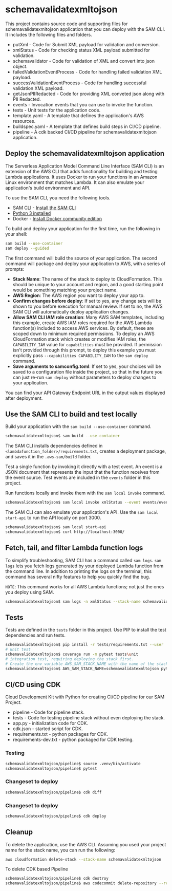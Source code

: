 # schemavalidatexmltojson

This project contains source code and supporting files for schemavalidatexmltojson application that you can deploy with the SAM CLI. It includes the following files and folders.

- putXml - Code for Submit XML payload for validation and conversion.
- xmlStatus - Code for checking status XML payload submitted for validation.
- schemavalidator - Code for validation of XML and convert into json object.
- failedValidationEventProcess - Code for handling failed validation XML payload.
- successValidationEventProcess - Code for handling successful validation XML payload.
- getJsonPIIRedacted - Code for providing XML conveted json along with PII Redacted.
- events - Invocation events that you can use to invoke the function.
- tests - Unit tests for the application code. 
- template.yaml - A template that defines the application's AWS resources.
- buildspec.yaml - A template that defines build steps in CI/CD pipeline.
- pipeline - A cdk backed CI/CD pipeline for schemavalidatexmltojson application.


## Deploy the schemavalidatexmltojson application

The Serverless Application Model Command Line Interface (SAM CLI) is an extension of the AWS CLI that adds functionality for building and testing Lambda applications. It uses Docker to run your functions in an Amazon Linux environment that matches Lambda. It can also emulate your application's build environment and API.

To use the SAM CLI, you need the following tools.

* SAM CLI - [Install the SAM CLI](https://docs.aws.amazon.com/serverless-application-model/latest/developerguide/serverless-sam-cli-install.html)
* [Python 3 installed](https://www.python.org/downloads/)
* Docker - [Install Docker community edition](https://hub.docker.com/search/?type=edition&offering=community)

To build and deploy your application for the first time, run the following in your shell:

```bash
sam build --use-container
sam deploy --guided
```

The first command will build the source of your application. The second command will package and deploy your application to AWS, with a series of prompts:

* **Stack Name**: The name of the stack to deploy to CloudFormation. This should be unique to your account and region, and a good starting point would be something matching your project name.
* **AWS Region**: The AWS region you want to deploy your app to.
* **Confirm changes before deploy**: If set to yes, any change sets will be shown to you before execution for manual review. If set to no, the AWS SAM CLI will automatically deploy application changes.
* **Allow SAM CLI IAM role creation**: Many AWS SAM templates, including this example, create AWS IAM roles required for the AWS Lambda function(s) included to access AWS services. By default, these are scoped down to minimum required permissions. To deploy an AWS CloudFormation stack which creates or modifies IAM roles, the `CAPABILITY_IAM` value for `capabilities` must be provided. If permission isn't provided through this prompt, to deploy this example you must explicitly pass `--capabilities CAPABILITY_IAM` to the `sam deploy` command.
* **Save arguments to samconfig.toml**: If set to yes, your choices will be saved to a configuration file inside the project, so that in the future you can just re-run `sam deploy` without parameters to deploy changes to your application.

You can find your API Gateway Endpoint URL in the output values displayed after deployment.

## Use the SAM CLI to build and test locally

Build your application with the `sam build --use-container` command.

```bash
schemavalidatexmltojson$ sam build --use-container
```

The SAM CLI installs dependencies defined in `<lambdafunction_folder>/requirements.txt`, creates a deployment package, and saves it in the `.aws-sam/build` folder.

Test a single function by invoking it directly with a test event. An event is a JSON document that represents the input that the function receives from the event source. Test events are included in the `events` folder in this project.

Run functions locally and invoke them with the `sam local invoke` command.

```bash
schemavalidatexmltojson$ sam local invoke xmlStatus --event events/event.json
```

The SAM CLI can also emulate your application's API. Use the `sam local start-api` to run the API locally on port 3000.

```bash
schemavalidatexmltojson$ sam local start-api
schemavalidatexmltojson$ curl http://localhost:3000/
```
## Fetch, tail, and filter Lambda function logs

To simplify troubleshooting, SAM CLI has a command called `sam logs`. `sam logs` lets you fetch logs generated by your deployed Lambda function from the command line. In addition to printing the logs on the terminal, this command has several nifty features to help you quickly find the bug.

`NOTE`: This command works for all AWS Lambda functions; not just the ones you deploy using SAM.

```bash
schemavalidatexmltojson$ sam logs -n xmlStatus --stack-name schemavalidatexmltojson --tail
```
## Tests

Tests are defined in the `tests` folder in this project. Use PIP to install the test dependencies and run tests.

```bash
schemavalidatexmltojson$ pip install -r tests/requirements.txt --user
# unit test
schemavalidatexmltojson$ coverage run -m pytest tests\unit
# integration test, requiring deploying the stack first.
# Create the env variable AWS_SAM_STACK_NAME with the name of the stack we are testing
schemavalidatexmltojson$ AWS_SAM_STACK_NAME=schemavalidatexmltojson python -m pytest tests/integration -v
```

## CI/CD using CDK
Cloud Development Kit with Python for creating CI/CD pipeline for our SAM Project.
- pipeline - Code for pipeline stack.
- tests - Code for testing pipeline stack without even deploying the stack.
- app.py - initialization code for CDK.
- cdk.json - started script for CDK.
- requirements.txt - python packages for CDK.
- requirements-dev.txt - python packaged for CDK testing.
### Testing 
```bash
schemavalidatexmltojson/pipeline$ source .venv/bin/activate
schemavalidatexmltojson/pipeline$ pytest
```

### Changeset to deploy
```bash
schemavalidatexmltojson/pipeline$ cdk diff
```

### Changeset to deploy
```bash
schemavalidatexmltojson/pipeline$ cdk deploy
```

## Cleanup

To delete the application, use the AWS CLI. Assuming you used your project name for the stack name, you can run the following:

```bash
aws cloudformation delete-stack --stack-name schemavalidatexmltojson
```

To delete CDK based Pipeline 
```bash
schemavalidatexmltojson/pipeline$ cdk destroy
schemavalidatexmltojson/pipeline$ aws codecommit delete-repository --repository-name schemavalidatexmltojson
```
